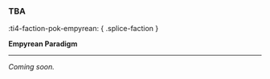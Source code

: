 ### **TBA**
:ti4-faction-pok-empyrean:
{ .splice-faction }

**Empyrean Paradigm**

---

_Coming soon._

